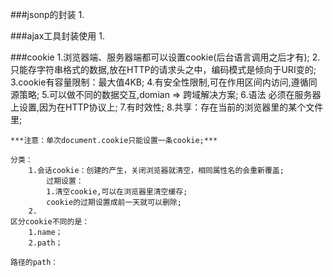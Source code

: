 ###jsonp的封装
    1.

###ajax工具封装使用
    1.
    
###cookie
    1.浏览器端、服务器端都可以设置cookie(后台语言调用之后才有);
    2.只能存字符串格式的数据,放在HTTP的请求头之中，编码模式是倾向于URI变的;
    3.cookie有容量限制：最大值4KB;
    4.有安全性限制,可在作用区间内访问,遵循同源策略;
    5.可以做不同的数据交互,domian => 跨域解决方案;
    6.语法
        必须在服务器上设置,因为在HTTP协议上;
    7.有时效性;
    8.共享：存在当前的浏览器里的某个文件里;

    ***注意：单次document.cookie只能设置一条cookie;***

    分类：
        1.会话cookie：创建的产生，关闭浏览器就清空，相同属性名的会重新覆盖;
            过期设置：
            1.清空cookie,可以在浏览器里清空缓存;
            cookie的过期设置成前一天就可以删除;
        2.
    区分cookie不同的是：
        1.name；
        2.path；
   
    路径的path：